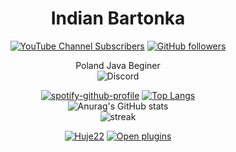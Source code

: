 <div align="center">

# Indian Bartonka

[![YouTube Channel Subscribers](https://img.shields.io/youtube/channel/subscribers/UCWB4EYTRnkjZy6FEH47v_Sg?style=social)](https://youtube.com/@IndianBartonka)
[![GitHub followers](https://img.shields.io/github/followers/IndianBartonka?style=social)](https://github.com/IndianBartonka?tab=followers)

Poland Java Beginer</br> 
![Discord](https://discord.c99.nl/widget/theme-4/608063215854682133.png) </br>

[![spotify-github-profile](https://spotify-github-profile.vercel.app/api/view?uid=31knhebwniq6udqqnchi4qi2runm&cover_image=true&theme=novatorem&show_offline=false&background_color=121212&interchange=true&bar_color=53b14f&bar_color_cover=false)](https://spotify-github-profile.vercel.app/api/view?uid=31knhebwniq6udqqnchi4qi2runm&redirect=true)
[![Top Langs](https://github-readme-stats.vercel.app/api/top-langs/?username=indianbartonka&langs_count=8&theme=radical)](https://github.com/anuraghazra/github-readme-stats)</br>
![Anurag's GitHub stats](https://github-readme-stats.vercel.app/api?username=indianbartonka&show_icons=true&theme=radical)</br>
![streak](https://github-readme-streak-stats.herokuapp.com/?user=indianbartonka&theme=radical)

[![Huje22](https://discordapp.com/api/guilds/863164502031597568/widget.png?style=banner2)](https://discord.com/invite/56h83WPKdK) [![Open plugins](https://discordapp.com/api/guilds/1071413512414449666/widget.png?style=banner2)](https://discord.com/invite/aXDs6qtDCV) </br>


</div>
